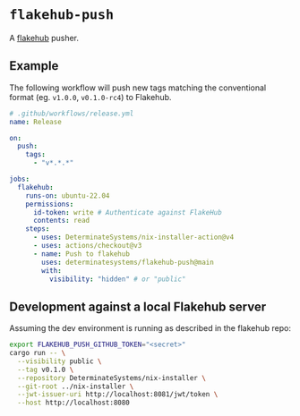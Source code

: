 # `flakehub-push`

A [flakehub](https://flakehub.com/) pusher.

## Example

The following workflow will push new tags matching the conventional format (eg.
`v1.0.0`, `v0.1.0-rc4`) to Flakehub.

```yaml
# .github/workflows/release.yml
name: Release

on:
  push:
    tags:
      - "v*.*.*"

jobs:
  flakehub:
    runs-on: ubuntu-22.04
    permissions:
      id-token: write # Authenticate against FlakeHub
      contents: read
    steps:
      - uses: DeterminateSystems/nix-installer-action@v4
      - uses: actions/checkout@v3
      - name: Push to flakehub
        uses: determinatesystems/flakehub-push@main
        with:
          visibility: "hidden" # or "public"
```

## Development against a local Flakehub server

Assuming the dev environment is running as described in the flakehub repo:

```bash
export FLAKEHUB_PUSH_GITHUB_TOKEN="<secret>"
cargo run -- \
  --visibility public \
  --tag v0.1.0 \
  --repository DeterminateSystems/nix-installer \
  --git-root ../nix-installer \
  --jwt-issuer-uri http://localhost:8081/jwt/token \
  --host http://localhost:8080
```
